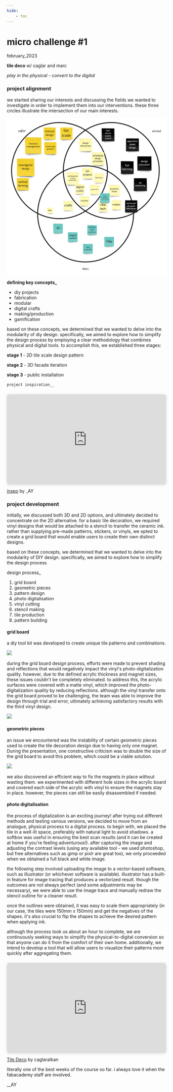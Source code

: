 ```yaml
---
hide:
    - toc
---
```


# micro  challenge #1
february_2023

**tile deco** w/ caglar and marc

*play in the physical - convert to the digital*

### project alignment
we started sharing our interests and discussing the fields we wanted to investigate in order to implement them into our interventions. these three circles illustrate the intersection of our main interests.

![](../../images/00_fabacademy/week4_MCI_alignment.jpg)

**defining key concepts_**

  - diy projects
  - fabrication
  - modular
  - digital crafts
  - making/production
  - gamification

based on these concepts, we determined that we wanted to delve into the modularity of diy design. specifically, we aimed to explore how to simplify the design process by employing a clear methodology that combines physical and digital tools. to accomplish this, we established three stages:

**stage 1** - 2D tile scale design pattern

**stage 2** - 3D facade iteration

**stage 3** - public installation

    project inspiration__
<div style="position: relative; width: 100%; height: 0; padding-top: 56.2500%;
 padding-bottom: 0; box-shadow: 0 2px 8px 0 rgba(63,69,81,0.16); margin-top: 1.6em; margin-bottom: 0.9em; overflow: hidden;
 border-radius: 8px; will-change: transform;">
  <iframe loading="lazy" style="position: absolute; width: 100%; height: 100%; top: 0; left: 0; border: none; padding: 0;margin: 0;"
    src="https:&#x2F;&#x2F;www.canva.com&#x2F;design&#x2F;DAFi52aesXU&#x2F;view?embed" allowfullscreen="allowfullscreen" allow="fullscreen">
  </iframe>
</div>
<a href="https:&#x2F;&#x2F;www.canva.com&#x2F;design&#x2F;DAFi52aesXU&#x2F;view?utm_content=DAFi52aesXU&amp;utm_campaign=designshare&amp;utm_medium=embeds&amp;utm_source=link" target="_blank" rel="noopener">inspo</a> by _AY

### **project development**

initially, we discussed both 3D and 2D options, and ultimately decided to concentrate on the 2D alternative. for a basic tile decoration, we required vinyl designs that would be attached to a stencil to transfer the ceramic ink. rather than supplying pre-made patterns, stickers, or vinyls, we opted to create a grid board that would enable users to create their own distinct designs.

based on these concepts, we determined that we wanted to delve into the modularity of DIY design. specifically, we aimed to explore how to simplify the design process

design process_

  1. grid board
  2. geometric pieces
  3. pattern design
  4. photo digitalisation
  5. vinyl cutting
  6. stencil making
  7. tile production
  8. pattern building


#### grid board

a diy tool kit was developed to create unique tile patterns and combinations.

![](../../images/00_fabacademy/week4_MCI_grid.png)

during the grid board design process, efforts were made to prevent shading and reflections that would negatively impact the vinyl's photo-digitalization quality. however, due to the defined acrylic thickness and magnet sizes, these issues couldn't be completely eliminated. to address this, the acrylic surfaces were covered with a matte vinyl, which improved the photo-digitalization quality by reducing reflections. although the vinyl transfer onto the grid board proved to be challenging, the team was able to improve the design through trial and error, ultimately achieving satisfactory results with the third vinyl design.

![](../../images/00_fabacademy/week4_MCI_vinyl.png)

#### geometric pieces

an issue we encountered was the instability of certain geometric pieces used to create the tile decoration design due to having only one magnet. During the presentation, one constructive criticism was to double the size of the grid board to avoid this problem, which could be a viable solution.

![](../../images/00_fabacademy/week4_MCI_patterns.png)

we also discovered an efficient way to fix the magnets in place without wasting them. we experimented with different hole sizes in the acrylic board and covered each side of the acrylic with vinyl to ensure the magnets stay in place. however, the pieces can still be easily disassembled if needed.

#### photo digitalisation

the process of digitalization is an exciting journey! after trying out different methods and testing various versions, we decided to move from an analogue, physical process to a digital process. to begin with, we placed the tile in a well-lit space, preferably with natural light to avoid shadows. a softbox was useful in ensuring the best scan results (and it can be created at home if you're feeling adventurous!). after capturing the image and adjusting the contrast levels (using any available tool - we used photoshop, but free alternatives such as gimp or pixlr are great too), we only proceeded when we obtained a full black and white image.

the following step involved uploading the image to a vector-based software, such as illustrator (or whichever software is available). illustrator has a built-in feature for image tracing that produces a vectorized result. though the outcomes are not always perfect (and some adjustments may be necessary), we were able to use the image trace and manually redraw the stencil outline for a cleaner result.

once the outlines were obtained, it was easy to scale them appropriately (in our case, the tiles were 150mm x 150mm) and get the negatives of the shapes. it's also crucial to flip the shapes to achieve the desired pattern when applying ink.

although the process took us about an hour to complete, we are continuously seeking ways to simplify the physical-to-digital conversion so that anyone can do it from the comfort of their own home. additionally, we intend to develop a tool that will allow users to visualize their patterns more quickly after aggregating them.

<div style="position: relative; width: 100%; height: 0; padding-top: 56.2500%;
 padding-bottom: 0; box-shadow: 0 2px 8px 0 rgba(63,69,81,0.16); margin-top: 1.6em; margin-bottom: 0.9em; overflow: hidden;
 border-radius: 8px; will-change: transform;">
  <iframe loading="lazy" style="position: absolute; width: 100%; height: 100%; top: 0; left: 0; border: none; padding: 0;margin: 0;"
    src="https:&#x2F;&#x2F;www.canva.com&#x2F;design&#x2F;DAFavYB6CeY&#x2F;view?embed" allowfullscreen="allowfullscreen" allow="fullscreen">
  </iframe>
</div>
<a href="https:&#x2F;&#x2F;www.canva.com&#x2F;design&#x2F;DAFavYB6CeY&#x2F;view?utm_content=DAFavYB6CeY&amp;utm_campaign=designshare&amp;utm_medium=embeds&amp;utm_source=link" target="_blank" rel="noopener">Tile Deco</a> by caglaralkan

literally one of the best weeks of the course so far. i always love it when the fabacademy staff are involved. 

__AY
